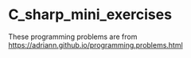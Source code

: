 # C_sharp_mini_exercises

These programming problems are from https://adriann.github.io/programming.problems.html
